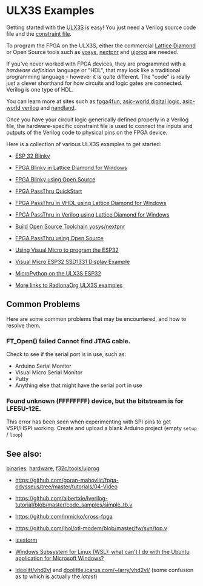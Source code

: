 # ULX3S Examples

Getting started with the [ULX3S](https://radiona.org/ulx3s/) is easy! You just need a Verilog source code file and the [constraint file](./doc/constraints/ulx3s_v20.lpf). 

To program the FPGA on the ULX3S, either the commercial [Lattice Diamond](http://www.latticesemi.com/latticediamond) or Open Source tools such as [yosys](https://github.com/YosysHQ/yosys), [nextpnr](https://github.com/YosysHQ/nextpnr) and  [ujprog](https://github.com/f32c/tools/tree/master/ujprog) are needed.

If you've never worked with FPGA devices, they are programmed with a _hardware definition_ language or "HDL", that may look like a traditional programming language - however it is quite different. The "code" is really just a clever shorthand for how circuits and logic gates are connected. Verilog is one type of HDL. 

You can learn more at sites such as [fpga4fun](http://www.fpga4fun.com/), [asic-world digital logic](http://www.asic-world.com/digital/tutorial.html), [asic-world verilog](http://www.asic-world.com/verilog/veritut.html) and [nandland](https://www.nandland.com/verilog/tutorials/index.html).

Once you have your circuit logic generically defined properly in a Verilog file, the hardware-specific constraint file is used to connect the inputs and outputs of the Verilog code to physical pins on the FPGA device.

Here is a collection of various ULX3S examples to get started:

* [ESP 32 Blinky](./blinky/ESP32/README.md)

* [FPGA Blinky in Lattice Diamond for Windows](./blinky/Diamond/README.md)

* [FPGA Blinky using Open Source](./blinky/OpenSource/README.md)

* [FPGA PassThru QuickStart](./passthru/README.md#quick-start-fpga-passthru)

* [FPGA PassThru in VHDL using Lattice Diamond for Windows](./passthru/Diamond/README.md)

* [FPGA PassThru in Verilog using Lattice Diamond for Windows](./passthru/DiamondVerilog/README.md)

* [Build Open Source Toolchain yosys/nextpnr](./OpenSource-toolchain/README.md)

* [FPGA PassThru using Open Source](./passthru/OpenSource/README.md)

* [Using Visual Micro to program the ESP32](./VisualMicro/README.md)

* [Visual Micro ESP32 SSD1331 Display Example](./VisualMicro-SSD1331-Display/README.md)

* [MicroPython on the ULX3S ESP32](./MicroPython/README.md)

* [More links to RadionaOrg ULX3S examples](https://github.com/RadionaOrg/ulx3s-links/blob/master/README.md) 

## Common Problems

Here are some common problems that may be encountered, and how to resolve them.

### FT_Open() failed Cannot find JTAG cable.
Check to see if the serial port is in use, such as:
* Arduino Serial Monitor
* Visual Micro Serial Monitor
* Putty
* Anything else that might have the serial port in use

### Found unknown (FFFFFFFF) device, but the bitstream is for LFE5U-12E.

This error has been seen when experimenting with SPI pins to get VSPI/HSPI working. Create and upload a blank Arduino project (empty `setup` / `loop`)

## See also: 

[binaries](./bin/README.md), [hardware](https://github.com/emard/ulx3s), [f32c/tools/ujprog](https://github.com/f32c/tools/tree/master/ujprog)

* https://github.com/goran-mahovlic/fpga-odysseus/tree/master/tutorials/04-Video

* https://github.com/albertxie/iverilog-tutorial/blob/master/code_samples/simple_tb.v

* https://github.com/mmicko/cross-fpga

* https://github.com/jhol/otl-modem/blob/master/fw/syn/top.v

* [icestorm](http://www.clifford.at/icestorm/)

* [Windows Subsystem for Linux (WSL): what can't I do with the Ubuntu application for Microsoft Windows?](https://askubuntu.com/questions/1051525/windows-subsystem-for-linux-wsl-what-cant-i-do-with-the-ubuntu-application-f)

* [ldoolitt/vhd2vl](https://github.com/ldoolitt/vhd2vl) and [doolittle.icarus.com/~larry/vhd2vl/](http://doolittle.icarus.com/~larry/vhd2vl/) (some confusion as tp which is actually the _latest_) 

